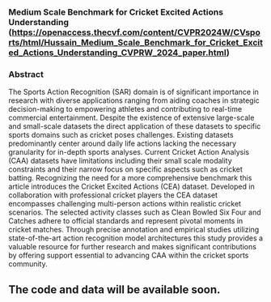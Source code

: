 ### Medium Scale Benchmark for Cricket Excited Actions Understanding (https://openaccess.thecvf.com/content/CVPR2024W/CVsports/html/Hussain_Medium_Scale_Benchmark_for_Cricket_Excited_Actions_Understanding_CVPRW_2024_paper.html)
### Abstract
The Sports Action Recognition (SAR) domain is of significant importance in research with diverse applications ranging from aiding coaches in strategic decision-making to empowering athletes and contributing to real-time commercial entertainment. Despite the existence of extensive large-scale and small-scale datasets the direct application of these datasets to specific sports domains such as cricket poses challenges. Existing datasets predominantly center around daily life actions lacking the necessary granularity for in-depth sports analyses. Current Cricket Action Analysis (CAA) datasets have limitations including their small scale modality constraints and their narrow focus on specific aspects such as cricket batting. Recognizing the need for a more comprehensive benchmark this article introduces the Cricket Excited Actions (CEA) dataset. Developed in collaboration with professional cricket players the CEA dataset encompasses challenging multi-person actions within realistic cricket scenarios. The selected activity classes such as Clean Bowled Six Four and Catches adhere to official standards and represent pivotal moments in cricket matches. Through precise annotation and empirical studies utilizing state-of-the-art action recognition model architectures this study provides a valuable resource for further research and makes significant contributions by offering support essential to advancing CAA within the cricket sports community.

## The code and data will be available soon.
